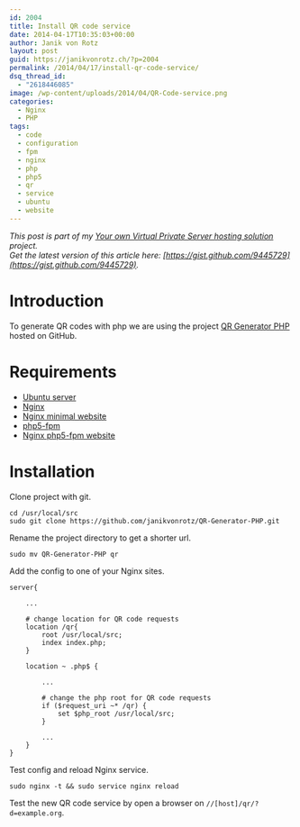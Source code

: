 ```yaml
---
id: 2004
title: Install QR code service
date: 2014-04-17T10:35:03+00:00
author: Janik von Rotz
layout: post
guid: https://janikvonrotz.ch/?p=2004
permalink: /2014/04/17/install-qr-code-service/
dsq_thread_id:
  - "2618446085"
image: /wp-content/uploads/2014/04/QR-Code-service.png
categories:
  - Nginx
  - PHP
tags:
  - code
  - configuration
  - fpm
  - nginx
  - php
  - php5
  - qr
  - service
  - ubuntu
  - website
---
```

*This post is part of my [Your own Virtual Private Server hosting solution](https://janikvonrotz.ch/your-own-virtual-private-server-hosting-solution/) project.*  
*Get the latest version of this article here: [https://gist.github.com/9445729](https://gist.github.com/9445729).*  

# Introduction

To generate QR codes with php we are using the project [QR Generator PHP](https://github.com/janikvonrotz/QR-Generator-PHP) hosted on GitHub.
<!--more-->


# Requirements

* [Ubuntu server](https://janikvonrotz.ch/2014/03/13/deploy-ubuntu-server/)
* [Nginx](https://janikvonrotz.ch/2014/03/31/install-nginx/)
* [Nginx minimal website](https://janikvonrotz.ch/2014/04/01/nginx-minimal-website/)
* [php5-fpm](https://janikvonrotz.ch/2014/03/20/install-php5-fpm/)
* [Nginx php5-fpm website](https://janikvonrotz.ch/2014/04/11/install-nginx-php5-fpm-website/)

# Installation

Clone project with git.

    cd /usr/local/src
    sudo git clone https://github.com/janikvonrotz/QR-Generator-PHP.git

Rename the project directory to get a shorter url.

    sudo mv QR-Generator-PHP qr

Add the config to one of your Nginx sites.


```
server{
    
    ...
    
    # change location for QR code requests
    location /qr{
        root /usr/local/src;
        index index.php;
    }
    
    location ~ .php$ {
        
        ...
        
        # change the php root for QR code requests
        if ($request_uri ~* /qr) {
            set $php_root /usr/local/src;
        }
        
        ...
    }
}
```

Test config and reload Nginx service.

    sudo nginx -t && sudo service nginx reload

Test the new QR code service by open a browser on `//[host]/qr/?d=example.org`.